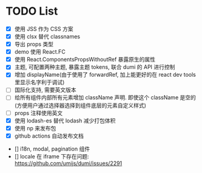 # TODO List

- [x] 使用 JSS 作为 CSS 方案
- [x] 使用 clsx 替代 classnames
- [x] 导出 props 类型
- [x] demo 使用 React.FC
- [x] 使用 React.ComponentsPropsWithoutRef 暴露原生的属性
- [x] 主题, 可配置两种主题, 暴露主题 tokens, 联合 dumi 的 API 进行控制
- [x] 增加 displayName(由于使用了 forwardRef, 加上能更好的在 react dev tools 里显示名字利于调试)
- [ ] 国际化支持, 需要英文版本
- [ ] 给所有组件内部所有元素增加 className 声明. 即使这个 className 是空的(方便用户通过选择器选择到组件底层的元素自定义样式)
- [ ] props 注释使用英文
- [x] 使用 lodash-es 替代 lodash 减少打包体积
- [x] 使用 np 来发布包
- [x] github actions 自动发布文档
- [] i18n, modal, pagination 组件
- [] locale 在 iframe 下存在问题: https://github.com/umijs/dumi/issues/2291
